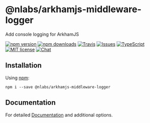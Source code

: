 # @nlabs/arkhamjs-middleware-logger

Add console logging for ArkhamJS

[![npm version](https://img.shields.io/npm/v/@nlabs/arkhamjs-middleware-logger.svg?style=flat-square)](https://www.npmjs.com/package/@nlabs/arkhamjs-middleware-logger)
[![npm downloads](https://img.shields.io/npm/dm/@nlabs/arkhamjs-middleware-logger.svg?style=flat-square)](https://www.npmjs.com/package/@nlabs/arkhamjs-middleware-logger)
[![Travis](https://img.shields.io/travis/nitrogenlabs/arkhamjs.svg?style=flat-square)](https://travis-ci.org/nitrogenlabs/arkhamjs)
[![Issues](https://img.shields.io/github/issues/nitrogenlabs/arkhamjs.svg?style=flat-square)](https://github.com/nitrogenlabs/arkhamjs/issues)
[![TypeScript](https://badges.frapsoft.com/typescript/version/typescript-next.svg?v=101)](https://github.com/ellerbrock/typescript-badges/)
[![MIT license](https://img.shields.io/badge/license-MIT-brightgreen.svg?style=flat-square)](http://opensource.org/licenses/MIT)
[![Chat](https://img.shields.io/discord/446122412715802649.svg)](https://discord.gg/Ttgev58)

## Installation

Using [npm](https://www.npmjs.com/):

```shell
npm i --save @nlabs/arkhamjs-middleware-logger
```

## Documentation

For detailed [Documentation](https://arkhamjs.io) and additional options.
